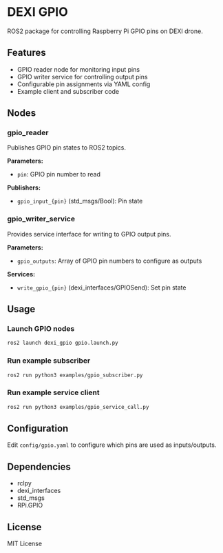 # DEXI GPIO

ROS2 package for controlling Raspberry Pi GPIO pins on DEXI drone.

## Features

- GPIO reader node for monitoring input pins
- GPIO writer service for controlling output pins
- Configurable pin assignments via YAML config
- Example client and subscriber code

## Nodes

### gpio_reader
Publishes GPIO pin states to ROS2 topics.

**Parameters:**
- `pin`: GPIO pin number to read

**Publishers:**
- `gpio_input_{pin}` (std_msgs/Bool): Pin state

### gpio_writer_service
Provides service interface for writing to GPIO output pins.

**Parameters:**
- `gpio_outputs`: Array of GPIO pin numbers to configure as outputs

**Services:**
- `write_gpio_{pin}` (dexi_interfaces/GPIOSend): Set pin state

## Usage

### Launch GPIO nodes
```bash
ros2 launch dexi_gpio gpio.launch.py
```

### Run example subscriber
```bash
ros2 run python3 examples/gpio_subscriber.py
```

### Run example service client
```bash
ros2 run python3 examples/gpio_service_call.py
```

## Configuration

Edit `config/gpio.yaml` to configure which pins are used as inputs/outputs.

## Dependencies

- rclpy
- dexi_interfaces
- std_msgs
- RPi.GPIO

## License

MIT License